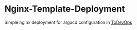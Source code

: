 # Nginx-Template-Deployment

Simple nginx deployment for argocd configuration in [ToDevOps](https://github.com/flavienbwk/ToDevOps)
